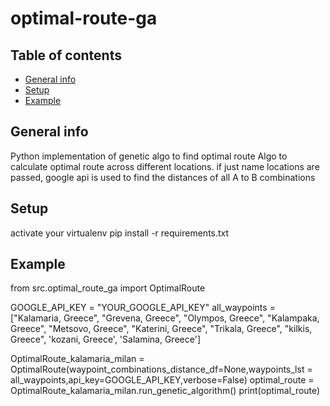 # optimal-route-ga

## Table of contents
* [General info](#general-info)
* [Setup](#setup)
* [Example](#example)

## General info
Python implementation of genetic algo to find optimal route
Algo to calculate optimal route across different locations.
if just name locations are passed, google api is used to find the distances of all A to B combinations

## Setup
activate your virtualenv
pip install -r requirements.txt

## Example
from src.optimal_route_ga import OptimalRoute

GOOGLE_API_KEY = "YOUR_GOOGLE_API_KEY"
all_waypoints = ["Kalamaria, Greece",
                 "Grevena, Greece",
                 "Olympos, Greece",
                 "Kalampaka, Greece",
                 "Metsovo, Greece",
                "Katerini, Greece",
                "Trikala, Greece",
                "kilkis, Greece",
                'kozani, Greece',
                'Salamina, Greece']
                
OptimalRoute_kalamaria_milan = OptimalRoute(waypoint_combinations_distance_df=None,waypoints_lst = all_waypoints,api_key=GOOGLE_API_KEY,verbose=False)
optimal_route = OptimalRoute_kalamaria_milan.run_genetic_algorithm()
print(optimal_route)
